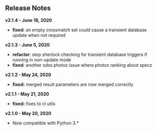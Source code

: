 
## Release Notes

**v2.1.4 - June 18, 2020**

* **fixed**: an empty crossmatch set could cause a transient database update when not required

**v2.1.3 - June 5, 2020**

* **refactor**: stop sherlock checking for transient database triggers if running in non-update mode
* **fixed**: another sdss photoz issue where photoz ranking about specz

**v2.1.2 - May 24, 2020**

* **fixed:** merged result parameters are now merged correctly

**v2.1.1 - May 21, 2020**

* **fixed:** fixes to cl utils

**v2.1.0 - May 20, 2020**

* Now compatible with Python 3.*
